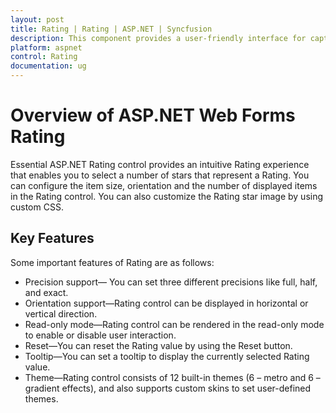 ```yaml
---
layout: post
title: Rating | Rating | ASP.NET | Syncfusion
description: This component provides a user-friendly interface for capturing and displaying user ratings in Syncfusion ASP.NET applications.
platform: aspnet
control: Rating
documentation: ug
---
```


# Overview of ASP.NET Web Forms Rating

Essential ASP.NET Rating control provides an intuitive Rating experience that enables you to select a number of stars that 
represent a Rating. You can configure the item size, orientation and the number of displayed items in the Rating control. 
You can also customize the Rating star image by using custom CSS.

## Key Features

Some important features of Rating are as follows:

* Precision support— You can set three different precisions like full, half, and exact.
* Orientation support—Rating control can be displayed in horizontal or vertical direction.
* Read-only mode—Rating control can be rendered in the read-only mode to enable or disable user interaction.
* Reset—You can reset the Rating value by using the Reset button.
* Tooltip—You can set a tooltip to display the currently selected Rating value.
* Theme—Rating control consists of 12 built-in themes (6 – metro and 6 – gradient effects), and also supports custom skins to set user-defined themes.
